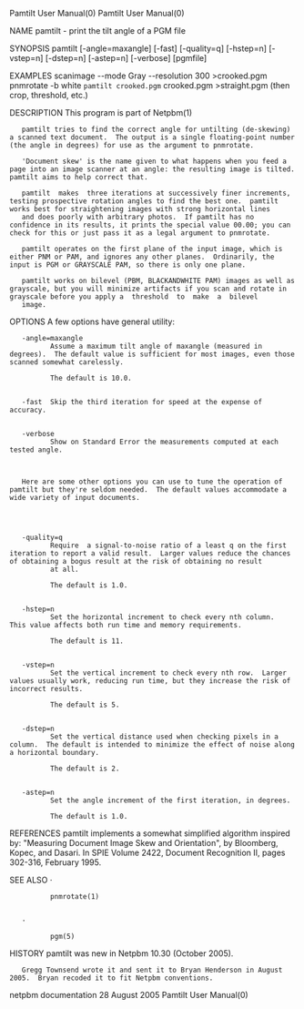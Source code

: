 Pamtilt User Manual(0)                                                                                                                                                                 Pamtilt User Manual(0)



NAME
       pamtilt - print the tilt angle of a PGM file


SYNOPSIS
       pamtilt [-angle=maxangle] [-fast] [-quality=q] [-hstep=n] [-vstep=n] [-dstep=n] [-astep=n] [-verbose] [pgmfile]


EXAMPLES
           scanimage --mode Gray --resolution 300 >crooked.pgm
           pnmrotate -b white `pamtilt crooked.pgm` crooked.pgm >straight.pgm
           (then crop, threshold, etc.)


DESCRIPTION
       This program is part of Netpbm(1)

       pamtilt tries to find the correct angle for untilting (de-skewing) a scanned text document.  The output is a single floating-point number (the angle in degrees) for use as the argument to pnmrotate.

       'Document skew' is the name given to what happens when you feed a page into an image scanner at an angle: the resulting image is tilted.  pamtilt aims to help correct that.

       pamtilt  makes  three iterations at successively finer increments, testing prospective rotation angles to find the best one.  pamtilt works best for straightening images with strong horizontal lines
       and does poorly with arbitrary photos.  If pamtilt has no confidence in its results, it prints the special value 00.00; you can check for this or just pass it as a legal argument to pnmrotate.

       pamtilt operates on the first plane of the input image, which is either PNM or PAM, and ignores any other planes.  Ordinarily, the input is PGM or GRAYSCALE PAM, so there is only one plane.

       pamtilt works on bilevel (PBM, BLACKANDWHITE PAM) images as well as grayscale, but you will minimize artifacts if you scan and rotate in grayscale before you apply a  threshold  to  make  a  bilevel
       image.


OPTIONS
       A few options have general utility:




       -angle=maxangle
              Assume a maximum tilt angle of maxangle (measured in degrees).  The default value is sufficient for most images, even those scanned somewhat carelessly.

              The default is 10.0.


       -fast  Skip the third iteration for speed at the expense of accuracy.


       -verbose
              Show on Standard Error the measurements computed at each tested angle.



       Here are some other options you can use to tune the operation of pamtilt but they're seldom needed.  The default values accommodate a wide variety of input documents.




       -quality=q
              Require  a signal-to-noise ratio of a least q on the first iteration to report a valid result.  Larger values reduce the chances of obtaining a bogus result at the risk of obtaining no result
              at all.

              The default is 1.0.


       -hstep=n
              Set the horizontal increment to check every nth column.  This value affects both run time and memory requirements.

              The default is 11.


       -vstep=n
              Set the vertical increment to check every nth row.  Larger values usually work, reducing run time, but they increase the risk of incorrect results.

              The default is 5.


       -dstep=n
              Set the vertical distance used when checking pixels in a column.  The default is intended to minimize the effect of noise along a horizontal boundary.

              The default is 2.


       -astep=n
              Set the angle increment of the first iteration, in degrees.

              The default is 1.0.





REFERENCES
       pamtilt implements a somewhat simplified algorithm inspired by: "Measuring Document Image Skew and Orientation", by Bloomberg, Kopec, and Dasari.  In SPIE Volume 2422, Document Recognition II, pages
       302-316, February 1995.


SEE ALSO
       ·

              pnmrotate(1)


       ·

              pgm(5)




HISTORY
       pamtilt was new in Netpbm 10.30 (October 2005).

       Gregg Townsend wrote it and sent it to Bryan Henderson in August 2005.  Bryan recoded it to fit Netpbm conventions.



netpbm documentation                                                                            28 August 2005                                                                         Pamtilt User Manual(0)
